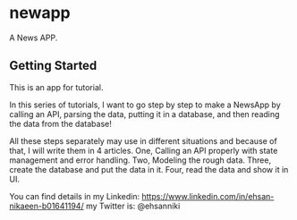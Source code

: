# newapp

A News APP.

## Getting Started
This is an app for tutorial.

In this series of tutorials, I want to go step by step to make a NewsApp by calling an API, parsing the data, putting it in a database, and then reading the data from the database!

All these steps separately may use in different situations and because of that, I will write them in 4 articles.
One, Calling an API properly with state management and error handling. 
Two, Modeling the rough data. Three, create the database and put the data in it. 
Four, read the data and show it in UI.

You can find details in my Linkedin: https://www.linkedin.com/in/ehsan-nikaeen-b01641194/
my Twitter is: @ehsanniki